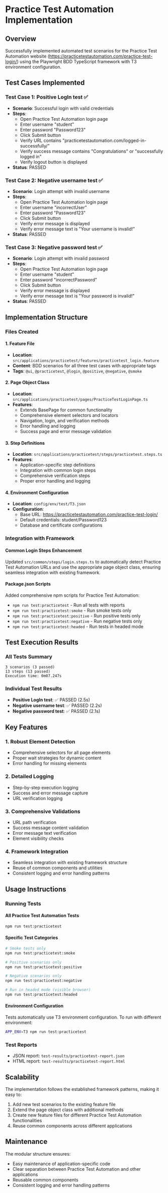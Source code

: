 # Practice Test Automation Implementation

## Overview
Successfully implemented automated test scenarios for the Practice Test Automation website (https://practicetestautomation.com/practice-test-login/) using the Playwright BDD TypeScript framework with T3 environment configuration.

## Test Cases Implemented

### Test Case 1: Positive LogIn test ✅
- **Scenario**: Successful login with valid credentials
- **Steps**:
  - Open Practice Test Automation login page
  - Enter username "student"
  - Enter password "Password123"
  - Click Submit button
  - Verify URL contains "practicetestautomation.com/logged-in-successfully/"
  - Verify success message contains "Congratulations" or "successfully logged in"
  - Verify logout button is displayed
- **Status**: PASSED

### Test Case 2: Negative username test ✅
- **Scenario**: Login attempt with invalid username
- **Steps**:
  - Open Practice Test Automation login page
  - Enter username "incorrectUser"
  - Enter password "Password123"
  - Click Submit button
  - Verify error message is displayed
  - Verify error message text is "Your username is invalid!"
- **Status**: PASSED

### Test Case 3: Negative password test ✅
- **Scenario**: Login attempt with invalid password
- **Steps**:
  - Open Practice Test Automation login page
  - Enter username "student"
  - Enter password "incorrectPassword"
  - Click Submit button
  - Verify error message is displayed
  - Verify error message text is "Your password is invalid!"
- **Status**: PASSED

## Implementation Structure

### Files Created

#### 1. Feature File
- **Location**: `src/applications/practicetest/features/practicetest_login.feature`
- **Content**: BDD scenarios for all three test cases with appropriate tags
- **Tags**: `@ui`, `@practicetest`, `@login`, `@positive`, `@negative`, `@smoke`

#### 2. Page Object Class
- **Location**: `src/applications/practicetest/pages/PracticeTestLoginPage.ts`
- **Features**:
  - Extends BasePage for common functionality
  - Comprehensive element selectors and locators
  - Navigation, login, and verification methods
  - Error handling and logging
  - Success page and error message validation

#### 3. Step Definitions
- **Location**: `src/applications/practicetest/steps/practicetest.steps.ts`
- **Features**:
  - Application-specific step definitions
  - Integration with common login steps
  - Comprehensive verification steps
  - Proper error handling and logging

#### 4. Environment Configuration
- **Location**: `config/env/test/T3.json`
- **Configuration**:
  - Base URL: https://practicetestautomation.com/practice-test-login/
  - Default credentials: student/Password123
  - Database and certificate configurations

### Integration with Framework

#### Common Login Steps Enhancement
Updated `src/common/steps/login.steps.ts` to automatically detect Practice Test Automation URLs and use the appropriate page object class, ensuring seamless integration with existing framework.

#### Package.json Scripts
Added comprehensive npm scripts for Practice Test Automation:
- `npm run test:practicetest` - Run all tests with reports
- `npm run test:practicetest:smoke` - Run smoke tests only
- `npm run test:practicetest:positive` - Run positive tests only
- `npm run test:practicetest:negative` - Run negative tests only
- `npm run test:practicetest:headed` - Run tests in headed mode

## Test Execution Results

### All Tests Summary
```
3 scenarios (3 passed)
13 steps (13 passed)
Execution time: 0m07.247s
```

### Individual Test Results
- **Positive LogIn test**: ✅ PASSED (2.5s)
- **Negative username test**: ✅ PASSED (2.2s)
- **Negative password test**: ✅ PASSED (2.1s)

## Key Features

### 1. Robust Element Detection
- Comprehensive selectors for all page elements
- Proper wait strategies for dynamic content
- Error handling for missing elements

### 2. Detailed Logging
- Step-by-step execution logging
- Success and error message capture
- URL verification logging

### 3. Comprehensive Validations
- URL path verification
- Success message content validation
- Error message text verification
- Element visibility checks

### 4. Framework Integration
- Seamless integration with existing framework structure
- Reuse of common components and utilities
- Consistent logging and error handling patterns

## Usage Instructions

### Running Tests

#### All Practice Test Automation Tests
```bash
npm run test:practicetest
```

#### Specific Test Categories
```bash
# Smoke tests only
npm run test:practicetest:smoke

# Positive scenarios only
npm run test:practicetest:positive

# Negative scenarios only
npm run test:practicetest:negative

# Run in headed mode (visible browser)
npm run test:practicetest:headed
```

#### Environment Configuration
Tests automatically use T3 environment configuration. To run with different environment:
```bash
APP_ENV=T3 npm run test:practicetest
```

### Test Reports
- JSON report: `test-results/practicetest-report.json`
- HTML report: `test-results/practicetest-report.html`

## Scalability

The implementation follows the established framework patterns, making it easy to:
1. Add new test scenarios to the existing feature file
2. Extend the page object class with additional methods
3. Create new feature files for different Practice Test Automation functionalities
4. Reuse common components across different applications

## Maintenance

The modular structure ensures:
- Easy maintenance of application-specific code
- Clear separation between Practice Test Automation and other applications
- Reusable common components
- Consistent logging and error handling patterns